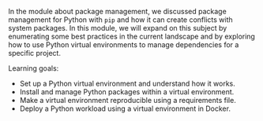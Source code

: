 In the module about package management, we discussed package management for Python with `pip` and how it can create conflicts with system packages. In this module, we will expand on this subject by enumerating some best practices in the current landscape and by exploring how to use Python virtual environments to manage dependencies for a specific project.

Learning goals:

- Set up a Python virtual environment and understand how it works.
- Install and manage Python packages within a virtual environment.
- Make a virtual environment reproducible using a requirements file.
- Deploy a Python workload using a virtual environment in Docker.

